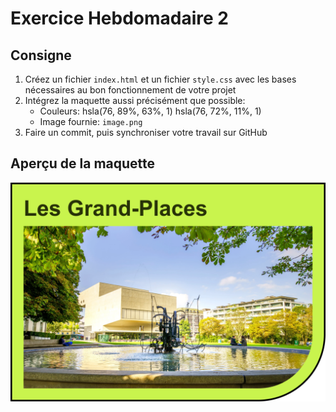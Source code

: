 # Exercice Hebdomadaire 2

## Consigne

1. Créez un fichier `index.html` et un fichier `style.css` avec les bases nécessaires au bon fonctionnement de votre projet
2. Intégrez la maquette aussi précisément que possible:
   - Couleurs: hsla(76, 89%, 63%, 1) hsla(76, 72%, 11%, 1)
   - Image fournie: `image.png`
3. Faire un commit, puis synchroniser votre travail sur GitHub

## Aperçu de la maquette

![Maquette à réaliser](maquette.png)
